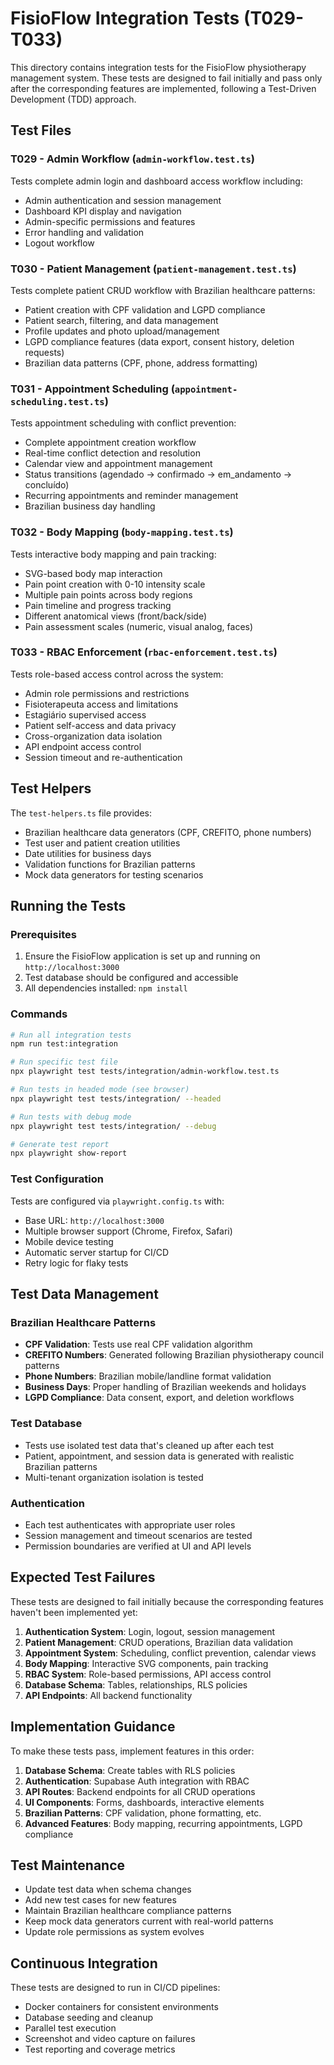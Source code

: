 # FisioFlow Integration Tests (T029-T033)

This directory contains integration tests for the FisioFlow physiotherapy management system. These tests are designed to fail initially and pass only after the corresponding features are implemented, following a Test-Driven Development (TDD) approach.

## Test Files

### T029 - Admin Workflow (`admin-workflow.test.ts`)
Tests complete admin login and dashboard access workflow including:
- Admin authentication and session management
- Dashboard KPI display and navigation
- Admin-specific permissions and features
- Error handling and validation
- Logout workflow

### T030 - Patient Management (`patient-management.test.ts`)
Tests complete patient CRUD workflow with Brazilian healthcare patterns:
- Patient creation with CPF validation and LGPD compliance
- Patient search, filtering, and data management
- Profile updates and photo upload/management
- LGPD compliance features (data export, consent history, deletion requests)
- Brazilian data patterns (CPF, phone, address formatting)

### T031 - Appointment Scheduling (`appointment-scheduling.test.ts`)
Tests appointment scheduling with conflict prevention:
- Complete appointment creation workflow
- Real-time conflict detection and resolution
- Calendar view and appointment management
- Status transitions (agendado → confirmado → em_andamento → concluído)
- Recurring appointments and reminder management
- Brazilian business day handling

### T032 - Body Mapping (`body-mapping.test.ts`)
Tests interactive body mapping and pain tracking:
- SVG-based body map interaction
- Pain point creation with 0-10 intensity scale
- Multiple pain points across body regions
- Pain timeline and progress tracking
- Different anatomical views (front/back/side)
- Pain assessment scales (numeric, visual analog, faces)

### T033 - RBAC Enforcement (`rbac-enforcement.test.ts`)
Tests role-based access control across the system:
- Admin role permissions and restrictions
- Fisioterapeuta access and limitations
- Estagiário supervised access
- Patient self-access and data privacy
- Cross-organization data isolation
- API endpoint access control
- Session timeout and re-authentication

## Test Helpers

The `test-helpers.ts` file provides:
- Brazilian healthcare data generators (CPF, CREFITO, phone numbers)
- Test user and patient creation utilities
- Date utilities for business days
- Validation functions for Brazilian patterns
- Mock data generators for testing scenarios

## Running the Tests

### Prerequisites
1. Ensure the FisioFlow application is set up and running on `http://localhost:3000`
2. Test database should be configured and accessible
3. All dependencies installed: `npm install`

### Commands

```bash
# Run all integration tests
npm run test:integration

# Run specific test file
npx playwright test tests/integration/admin-workflow.test.ts

# Run tests in headed mode (see browser)
npx playwright test tests/integration/ --headed

# Run tests with debug mode
npx playwright test tests/integration/ --debug

# Generate test report
npx playwright show-report
```

### Test Configuration

Tests are configured via `playwright.config.ts` with:
- Base URL: `http://localhost:3000`
- Multiple browser support (Chrome, Firefox, Safari)
- Mobile device testing
- Automatic server startup for CI/CD
- Retry logic for flaky tests

## Test Data Management

### Brazilian Healthcare Patterns
- **CPF Validation**: Tests use real CPF validation algorithm
- **CREFITO Numbers**: Generated following Brazilian physiotherapy council patterns
- **Phone Numbers**: Brazilian mobile/landline format validation
- **Business Days**: Proper handling of Brazilian weekends and holidays
- **LGPD Compliance**: Data consent, export, and deletion workflows

### Test Database
- Tests use isolated test data that's cleaned up after each test
- Patient, appointment, and session data is generated with realistic Brazilian patterns
- Multi-tenant organization isolation is tested

### Authentication
- Each test authenticates with appropriate user roles
- Session management and timeout scenarios are tested
- Permission boundaries are verified at UI and API levels

## Expected Test Failures

These tests are designed to fail initially because the corresponding features haven't been implemented yet:

1. **Authentication System**: Login, logout, session management
2. **Patient Management**: CRUD operations, Brazilian data validation
3. **Appointment System**: Scheduling, conflict prevention, calendar views
4. **Body Mapping**: Interactive SVG components, pain tracking
5. **RBAC System**: Role-based permissions, API access control
6. **Database Schema**: Tables, relationships, RLS policies
7. **API Endpoints**: All backend functionality

## Implementation Guidance

To make these tests pass, implement features in this order:

1. **Database Schema**: Create tables with RLS policies
2. **Authentication**: Supabase Auth integration with RBAC
3. **API Routes**: Backend endpoints for all CRUD operations
4. **UI Components**: Forms, dashboards, interactive elements
5. **Brazilian Patterns**: CPF validation, phone formatting, etc.
6. **Advanced Features**: Body mapping, recurring appointments, LGPD compliance

## Test Maintenance

- Update test data when schema changes
- Add new test cases for new features
- Maintain Brazilian healthcare compliance patterns
- Keep mock data generators current with real-world patterns
- Update role permissions as system evolves

## Continuous Integration

These tests are designed to run in CI/CD pipelines:
- Docker containers for consistent environments
- Database seeding and cleanup
- Parallel test execution
- Screenshot and video capture on failures
- Test reporting and coverage metrics